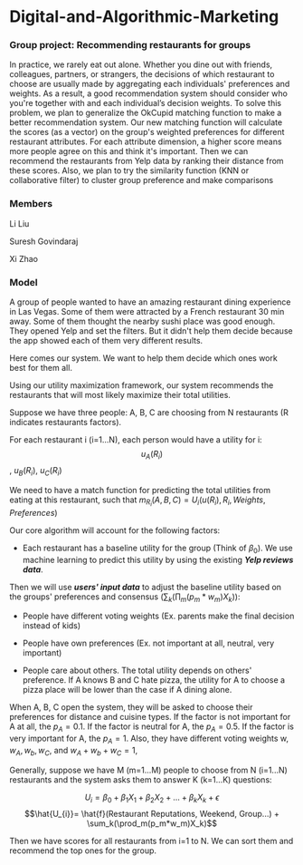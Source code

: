 # Digital-and-Algorithmic-Marketing

### Group project: Recommending restaurants for groups

In practice, we rarely eat out alone. Whether you dine out with friends, colleagues, partners, or
strangers, the decisions of which restaurant to choose are usually made by aggregating each
individuals' preferences and weights. As a result, a good recommendation system should
consider who you're together with and each individual’s decision weights.
To solve this problem, we plan to generalize the OkCupid matching function to make a better
recommendation system. Our new matching function will calculate the scores (as a vector) on
the group's weighted preferences for different restaurant attributes. For each attribute dimension,
a higher score means more people agree on this and think it's important. Then we can
recommend the restaurants from Yelp data by ranking their distance from these scores. Also, we
plan to try the similarity function (KNN or collaborative filter) to cluster group preference and
make comparisons

### Members

Li Liu 

Suresh Govindaraj 

Xi Zhao

### Model

A group of people wanted to have an amazing restaurant dining experience in Las Vegas. Some of them were attracted by a French restaurant 30 min away. Some of them thought the nearby sushi place was good enough. They opened Yelp and set the filters. But it didn't help them decide because the app showed each of them very different results.

Here comes our system. We want to help them decide which ones work best for them all.

Using our utility maximization framework, our system recommends the restaurants that will most likely maximize their total utilities.

Suppose we have three people: A, B, C are choosing from N restaurants (R indicates restaurants factors).

For each restaurant i (i=1...N), each person would have a utility for i: $$u_A(R_i)$$, $u_B(R_i)$, $u_C(R_i)$

We need to have a match function for predicting the total utilities from eating at this restaurant, such that $m_{R_i}(A,B,C) = U_{i}(u(R_i), R_i, Weights, Preferences)$

Our core algorithm will account for the following factors:

* Each restaurant has a baseline utility for the group (Think of $\beta_0$). We use machine learning to predict this utility by using the existing _**Yelp reviews data**_.

Then we will use _**users' input data**_ to adjust the baseline utility based on the groups' preferences and consensus ($\sum_k(\prod_m(p_m*w_m)X_k)$): 

* People have different voting weights (Ex. parents make the final decision instead of kids)

* People have own preferences (Ex. not important at all, neutral, very important)

* People care about others. The total utility depends on others' preference. If A knows B and C hate pizza, the utility for A to choose a pizza place will be lower than the case if A dining alone. 

When A, B, C open the system, they will be asked to choose their preferences for distance and cuisine types. If the factor is not important for A at all, the $p_{A}=0.1$. If the factor is neutral for A, the $p_{A}=0.5$. If the factor is very important for A, the $p_{A}=1$. Also, they have different voting weights w, $w_A, w_b, w_C$, and $w_A+w_b+w_C=1$, 

Generally, suppose we have M (m=1...M) people to choose from N (i=1...N) restaurants and the system asks them to answer K (k=1...K) questions:

$$U_{i} = \beta_0 + \beta_1X_1+ \beta_2X_2+...+\beta_kX_k+\epsilon$$
$$\hat{U_{i}}= \hat{f}(Restaurant Reputations, Weekend, Group...) + \sum_k(\prod_m(p_m*w_m)X_k)$$

Then we have scores for all restaurants from i=1 to N. We can sort them and recommend the top ones for the group.

